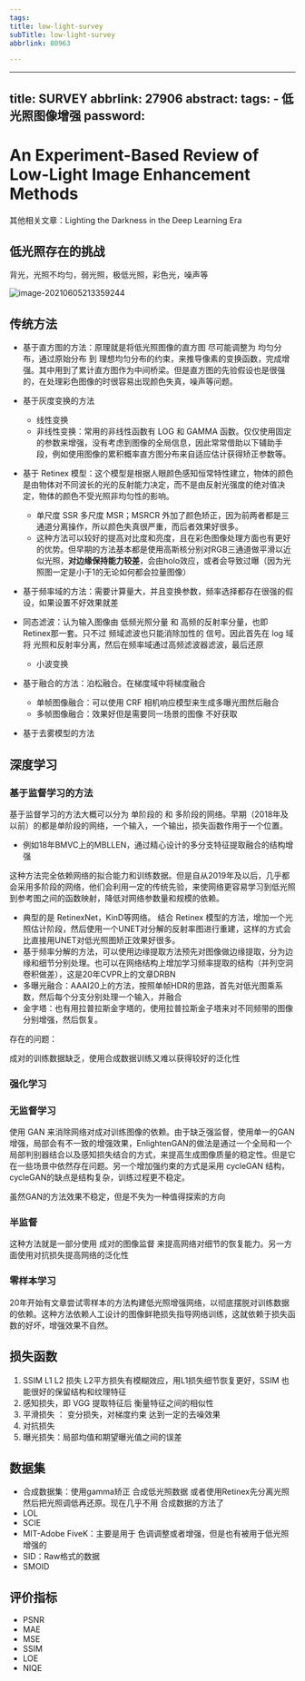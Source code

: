 ```yaml
---
tags:
title: low-light-survey
subTitle: low-light-survey
abbrlink: 80963

---
```

---
title: SURVEY
abbrlink: 27906
abstract:
tags:
	- 低光照图像增强
password:
---


<!--more-->

# An Experiment-Based Review of Low-Light Image Enhancement Methods

其他相关文章：Lighting the Darkness in the Deep Learning Era

## 低光照存在的挑战

背光，光照不均匀，弱光照，极低光照，彩色光，噪声等

![image-20210605213359244](https://cdn.jsdelivr.net/gh/changruowang/cloudimg/img/20210605213901.png)

 

## 传统方法

* 基于直方图的方法：原理就是将低光照图像的直方图  尽可能调整为  均匀分布，通过原始分布 到 理想均匀分布的约束，来推导像素的变换函数，完成增强。其中用到了累计直方图作为中间桥梁。但是直方图的先验假设也是很强的，在处理彩色图像的时很容易出现颜色失真，噪声等问题。
* 基于灰度变换的方法

    * 线性变换
    * 非线性变换：常用的非线性函数有 LOG 和 GAMMA 函数。仅仅使用固定的参数来增强，没有考虑到图像的全局信息，因此常常借助以下辅助手段，例如使用图像的累积概率直方图分布来自适应估计获得矫正参数等。
* 基于 Retinex 模型：这个模型是根据人眼颜色感知恒常特性建立，物体的颜色是由物体对不同波长的光的反射能力决定，而不是由反射光强度的绝对值决定，物体的颜色不受光照非均匀性的影响。

    * 单尺度 SSR 多尺度 MSR；MSRCR 外加了颜色矫正，因为前两者都是三通道分离操作，所以颜色失真很严重，而后者效果好很多。
    * 这种方法可以较好的提高对比度和亮度，且在彩色图像处理方面也有更好的优势。但早期的方法基本都是使用高斯核分别对RGB三通道做平滑以近似光照，**对边缘保持能力较差**，会由holo效应，或者会导致过曝（因为光照图一定是小于1的无论如何都会拉量图像）
* 基于频率域的方法：需要计算量大，并且变换参数，频率选择都存在很强的假设，如果设置不好效果就差
* 同态滤波：认为输入图像由 低频光照分量 和 高频的反射率分量，也即Retinex那一套。只不过  频域滤波也只能消除加性的 信号。因此首先在 log 域将 光照和反射率分离，然后在频率域通过高频滤波器滤波，最后还原
  * 小波变换
* 基于融合的方法：泊松融合。在梯度域中将梯度融合
    * 单帧图像融合：可以使用 CRF 相机响应模型来生成多曝光图然后融合
    * 多帧图像融合：效果好但是需要同一场景的图像 不好获取
* 基于去雾模型的方法

## 深度学习

### 基于监督学习的方法

基于监督学习的方法大概可以分为  单阶段的 和  多阶段的网络。早期（2018年及以前）的都是单阶段的网络，一个输入，一个输出，损失函数作用于一个位置。

* 例如18年BMVC上的MBLLEN，通过精心设计的多分支特征提取融合的结构增强

这种方法完全依赖网络的拟合能力和训练数据。但是自从2019年及以后，几乎都会采用多阶段的网络，他们会利用一定的传统先验，来使网络更容易学习到低光照到参考图之间的函数映射，降低对网络参数量和规模的依赖。

* 典型的是 RetinexNet，KinD等网络。 结合 Retinex 模型的方法，增加一个光照估计阶段，然后使用一个UNET对分解的反射率图进行重建，这样的方式会比直接用UNET对低光照图矫正效果好很多。 
* 基于频率分解的方法，可以使用边缘提取方法预先对图像做边缘提取，分为边缘和细节分别处理。也可以在网络结构上增加学习频率提取的结构（并列空洞卷积做差），这是20年CVPR上的文章DRBN
* 多曝光融合：AAAI20上的方法，按照单帧HDR的思路，首先对低光图乘系数，然后每个分支分别处理一个输入，并融合
* 金字塔：也有用拉普拉斯金字塔的，使用拉普拉斯金子塔来对不同频带的图像分别增强，然后恢复。

存在的问题：

成对的训练数据缺乏，使用合成数据训练又难以获得较好的泛化性

### 强化学习

### 无监督学习

使用 GAN 来消除网络对成对训练图像的依赖。由于缺乏强监督，使用单一的GAN增强，局部会有不一致的增强效果，EnlightenGAN的做法是通过一个全局和一个局部判别器结合以及感知损失结合的方式，来提高生成图像质量的稳定性。但是它在一些场景中依然存在问题。另一个增加强约束的方式是采用 cycleGAN 结构，cycleGAN的缺点是结构复杂，训练过程更不稳定。

虽然GAN的方法效果不稳定，但是不失为一种值得探索的方向

### 半监督

这种方法就是一部分使用 成对的图像监督 来提高网络对细节的恢复能力。另一方面使用对抗损失提高网络的泛化性

### 零样本学习

20年开始有文章尝试零样本的方法构建低光照增强网络，以彻底摆脱对训练数据的依赖。这种方法依赖人工设计的图像鲜艳损失指导网络训练，这就依赖于损失函数的好坏，增强效果不自然。



## 损失函数

1. SSIM  L1  L2 损失  L2平方损失有模糊效应，用L1损失细节恢复更好，SSIM 也能很好的保留结构和纹理特征
2. 感知损失，即 VGG 提取特征后 衡量特征之间的相似性
3. 平滑损失 ： 变分损失，对梯度约束 达到一定的去噪效果
4. 对抗损失
5. 曝光损失：局部均值和期望曝光值之间的误差

## 数据集

* 合成数据集：使用gamma矫正  合成低光照数据  或者使用Retinex先分离光照然后把光照调低再还原。现在几乎不用 合成数据的方法了
* LOL
* SCIE
* MIT-Adobe FiveK：主要是用于 色调调整或者增强，但是也有被用于低光照增强的
* SID：Raw格式的数据
* SMOID

## 评价指标

* PSNR 
* MAE 
* MSE 
* SSIM 
* LOE 
* NIQE



